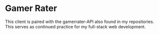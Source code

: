 # Gamer Rater

This client is paired with the gamerrater-API also found in my repositories. This serves as continued practice for my full-stack web development. 